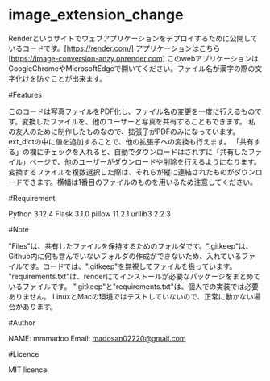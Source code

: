 # image_extension_change

Renderというサイトでウェブアプリケーションをデプロイするために公開しているコードです。[https://render.com/]
アプリケーションはこちら[https://image-conversion-anzy.onrender.com]
このwebアプリケーションはGoogleChromeやMicrosoftEdgeで開いてください。ファイル名が漢字の際の文字化けを防ぐことが出来ます。


#Features

このコードは写真ファイルをPDF化し、ファイル名の変更を一度に行えるものです。変換したファイルを、他のユーザーと写真を共有することもできます。
私の友人のために制作したものなので、拡張子がPDFのみになっています。ext_dictの中に値を追加することで、他の拡張子への変換も行えます。
「共有する」の欄にチェックを入れると、自動でダウンロードはされずに「共有したファイル」ページで、他のユーザーがダウンロードや削除を行えるようになります。
変換するファイルを複数選択した際は、それらが縦に連結されたものがダウンロードできます。横幅は1番目のファイルのものを用いるため注意してください。


#Requirement

Python 3.12.4
Flask 3.1.0
pillow 11.2.1
urllib3 2.2.3


#Note

"Files"は、共有したファイルを保持するためのフォルダです。".gitkeep"は、Github内に何も含んでいないフォルダの作成ができないため、入れているファイルです。コードでは、".gitkeep"を無視してファイルを扱っています。
"requirements.txt"は、renderにてインストールが必要なパッケージをまとめているファイルです。
".gitkeep"と"requirements.txt"は、個人での実装では必要ありません。
LinuxとMacの環境ではテストしていないので、正常に動かない場合があります。


#Author

NAME: mmmadoo
Email: madosan02220@gmail.com


#Licence

MIT licence

